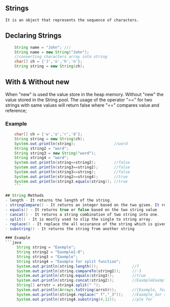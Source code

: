 ## Strings
    It is an object that represents the sequence of characters.

## Declaring Strings
```java
    String name = "John"; ///
    String name = new String("John");
	//converting characters array into string
    char[] ch = {'J','o','h','n'};
	String string = new String(ch);
```
## With & Without new
When "new" is used the value store in the heap memory.
    Without "new" the value stored in the String pool.
    The usage of the operator "==" for two strings with same values will return false where "==" compares value and reference;

### Example
```java
    char[] ch = {'w','o','r','d'};
	String string = new String(ch);
	System.out.println(string);                 //word
	String string2 = "word";
	String string3 = new String("word");    
	String string4 = "word";
	System.out.println(string==string2);        //false
	System.out.println(string3==string2);       //false
	System.out.println(string3==string);        //false
	System.out.println(string2==string4);       //true
    System.out.println(string3.equals(string)); //true
	```
	
## String Methods
- length - It returns the length of the string.
- stringCompare() - It returns an integer based on the two given. It returns 0 when the value two strings are the same.
- equals() - It returns true or false based on the two string value
- cancat() - It returns a string combination of two string into one.
- split() - It is mostly used to slip the single to string array.
- replace() - It replace the all occurance of the string which is given.
- substring() - It returns the string from another string

### Example
```java
     String string = "Eaxmple";
	 String string2 = "Eaxmple2.0";
	 String string3 = "Eaxmple";
	 String string4 = "Eaxmple for split function";
	 System.out.println(string.length());               //7
	 System.out.println(string.compareTo(string2));     //-3
	 System.out.println(string.equals(string3));        //true
	 System.out.println(string.concat(string2));        //EaxmpleEaxmple2.0        
	 String[] arrstr = string4.split(" ");                  
	 System.out.println(Arrays.toString(arrstr));       //[Eaxmple, for, split, function]
	 System.out.println(string4.replace(" f","_3"));    //Eaxmple_3or split_3unction
	 System.out.println(string4.substring(4,12));       //ple for 
```